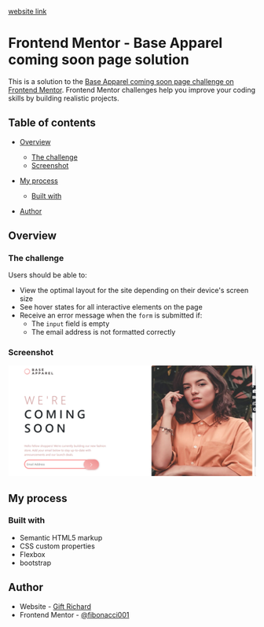 <a href="https://base-apparel-signup.netlify.app/ ">website link</a>
# Frontend Mentor - Base Apparel coming soon page solution

This is a solution to the [Base Apparel coming soon page challenge on Frontend Mentor](https://www.frontendmentor.io/challenges/base-apparel-coming-soon-page-5d46b47f8db8a7063f9331a0). Frontend Mentor challenges help you improve your coding skills by building realistic projects. 

## Table of contents

- [Overview](#overview)
  - [The challenge](#the-challenge)
  - [Screenshot](#screenshot)
- [My process](#my-process)
  - [Built with](#built-with)

- [Author](#author)


## Overview

### The challenge

Users should be able to:

- View the optimal layout for the site depending on their device's screen size
- See hover states for all interactive elements on the page
- Receive an error message when the `form` is submitted if:
  - The `input` field is empty
  - The email address is not formatted correctly

### Screenshot

![](images/screenshot.png)





## My process

### Built with

- Semantic HTML5 markup
- CSS custom properties
- Flexbox
- bootstrap


## Author

- Website - [Gift Richard](https://giftportfolio.netlify.app/)
- Frontend Mentor - [@fibonacci001](https://www.frontendmentor.io/profile/fibonacci001)




